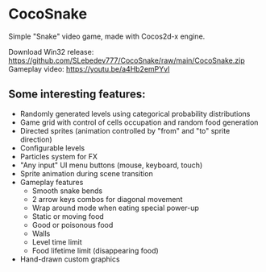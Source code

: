 # CocoSnake

Simple "Snake" video game, made with Cocos2d-x engine.

Download Win32 release: https://github.com/SLebedev777/CocoSnake/raw/main/CocoSnake.zip
Gameplay video: https://youtu.be/a4Hb2emPYvI

## Some interesting features:
- Randomly generated levels using categorical probability distributions
- Game grid with control of cells occupation and random food generation 
- Directed sprites (animation controlled by "from" and "to" sprite direction)
- Configurable levels
- Particles system for FX
- "Any input" UI menu buttons (mouse, keyboard, touch)
- Sprite animation during scene transition
- Gameplay features
    - Smooth snake bends
    - 2 arrow keys combos for diagonal movement
    - Wrap around mode when eating special power-up
    - Static or moving food
    - Good or poisonous food
    - Walls
    - Level time limit
    - Food lifetime limit (disappearing food)
- Hand-drawn custom graphics
    
